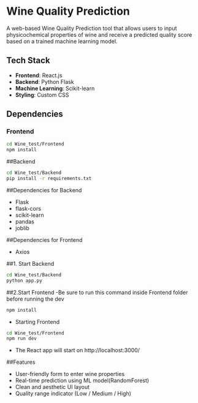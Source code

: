 # Wine Quality Prediction

A web-based Wine Quality Prediction tool that allows users to input physicochemical properties of wine and receive a predicted quality score based on a trained machine learning model.

## Tech Stack

- **Frontend**: React.js  
- **Backend**: Python Flask  
- **Machine Learning**: Scikit-learn  
- **Styling**: Custom CSS  

## Dependencies

### Frontend

```bash
cd Wine_test/Frontend
npm install
```
##Backend

```bash
cd Wine_test/Backend
pip install -r requirements.txt
```
##Dependencies for Backend
- Flask
- flask-cors
- scikit-learn
- pandas
- joblib

##Dependencies for Frontend
- Axios

##1. Start Backend

```bash
cd Wine_test/Backend
python app.py
```

##2.Start Frontend
-Be sure to run this command inside Frontend folder before running the dev
```bash
npm install
```
- Starting Frontend 

```bash
cd Wine_test/Frontend
npm run dev
```
- The React app will start on http://localhost:3000/

##Features
- User-friendly form to enter wine properties
- Real-time prediction using ML model(RandomForest)
- Clean and aesthetic UI layout
- Quality range indicator (Low / Medium / High)

